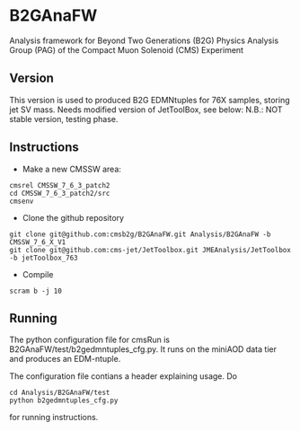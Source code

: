 # B2GAnaFW

Analysis framework for Beyond Two Generations (B2G) Physics Analysis Group (PAG) of the Compact Muon Solenoid (CMS) Experiment

## Version

This version is used to produced B2G EDMNtuples for 76X samples, storing jet SV mass. Needs modified version of JetToolBox, see below:
N.B.: NOT stable version, testing phase.

## Instructions

 * Make a new CMSSW area:
```
cmsrel CMSSW_7_6_3_patch2
cd CMSSW_7_6_3_patch2/src
cmsenv
```
 * Clone the github repository
```
git clone git@github.com:cmsb2g/B2GAnaFW.git Analysis/B2GAnaFW -b CMSSW_7_6_X_V1
git clone git@github.com:cms-jet/JetToolbox.git JMEAnalysis/JetToolbox -b jetToolbox_763
```
 * Compile
```
scram b -j 10
```

## Running

The python configuration file for cmsRun is B2GAnaFW/test/b2gedmntuples_cfg.py. It runs on the miniAOD data tier and produces an EDM-ntuple.

The configuration file contians a header explaining usage. Do
```
cd Analysis/B2GAnaFW/test
python b2gedmntuples_cfg.py 
```

for running instructions. 

